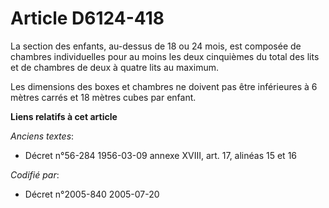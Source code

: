 # Article D6124-418

La section des enfants, au-dessus de 18 ou 24 mois, est composée de chambres individuelles pour au moins les deux cinquièmes
du total des lits et de chambres de deux à quatre lits au maximum.

Les dimensions des boxes et chambres ne doivent pas être inférieures à 6 mètres carrés et 18 mètres cubes par enfant.

**Liens relatifs à cet article**

_Anciens textes_:

  - Décret n°56-284 1956-03-09 annexe XVIII, art. 17, alinéas 15 et 16

_Codifié par_:

  - Décret n°2005-840 2005-07-20
